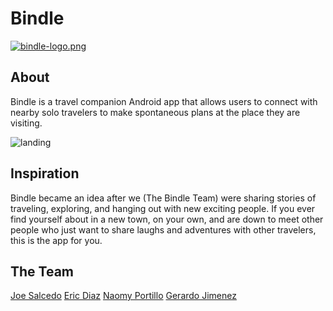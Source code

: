 # Bindle


[![bindle-logo.png](https://i.postimg.cc/MZPtptY7/bindle-logo.png)](https://postimg.cc/Z0N6f82n)


## About
Bindle is a travel companion Android app that allows users to connect with nearby solo travelers to make spontaneous plans at the place they are visiting.



![landing](https://i.postimg.cc/76cCpCg2/Screenshot-1562715079.png)

## Inspiration

Bindle became an idea after we (The Bindle Team) were sharing stories of traveling, exploring, and hanging out with new exciting people. If you ever find yourself about in a new town, on your own, and are down to meet other people who just want to share laughs and adventures with other travelers, this is the app for you. 

## The Team

[Joe Salcedo](https://github.com/joesalcedonyc)
[Eric Diaz](https://github.com/ericdiazjr21)
[Naomy Portillo](https://github.com/rosannaNaomy)
[Gerardo Jimenez](github.com/moonianne)

